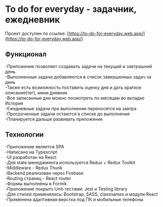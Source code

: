 # To do for everyday - задачник, ежедневник

Проект доступен по ссылке: [https://to-do-for-everyday.web.app/](https://to-do-for-everyday.web.app/)

## Функционал

-Приложение позволяет создавать задачи на текущий и завтрашний день\
-Выполненные задачи добавляются в список завершенных задач за день\
-Также есть возможность поставить оценку дня и дать краткое описание(тег), мини дневник\
-Все записанные дни можно посмотреть по месяцам во вкладке История\
-Ежедневные задачи при выполнении переносятся на завтра\
-Просроченные задачи остаются в списке до выполнения\
-Планируется дальше развивать приложение

## Технологии

-Приложение является SPA\
-Написано на Typescript\
-UI разработан на React\
-Для state менеджмента используется Redux + Redux Toolkit\
-Middleware - Redux Thunk\
-Backend реализован через Firebase\
-Routing страниц - React router\
-Формы выполнены в Formik\
-Приложение покрыто Unit-тестами: Jest и Testing library\
-Для стилей применялись: Bootstrap, SASS, сlassnames и модули React\
-Применена адаптивная верстка под ПК и мобильные телефоны
